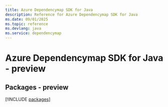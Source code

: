 ```yaml
---
title: Azure Dependencymap SDK for Java
description: Reference for Azure Dependencymap SDK for Java
ms.date: 09/01/2025
ms.topic: reference
ms.devlang: java
ms.service: dependencymap
---
```

# Azure Dependencymap SDK for Java - preview
## Packages - preview
[!INCLUDE [packages](dependencymap-index.md)]